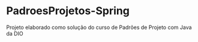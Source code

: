 # PadroesProjetos-Spring
Projeto elaborado como solução do curso de Padrões de Projeto com Java da DIO
